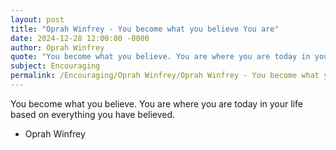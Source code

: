 ```yaml
---
layout: post
title: "Oprah Winfrey - You become what you believe You are"
date: 2024-12-28 12:00:00 -0000
author: Oprah Winfrey
quote: "You become what you believe. You are where you are today in your life based on everything you have believed."
subject: Encouraging
permalink: /Encouraging/Oprah Winfrey/Oprah Winfrey - You become what you believe You are
---
```


You become what you believe. You are where you are today in your life based on everything you have believed.

- Oprah Winfrey
